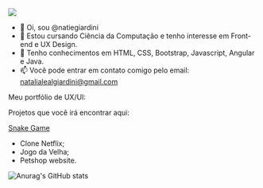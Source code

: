 <img src="https://github.com/natiegiardini/natiegiardini/blob/main/Nat%C3%A1lia.gif">


- 👋 Oi, sou @natiegiardini
- 👀 Estou cursando Ciência da Computação e tenho interesse em Front-end e UX Design.
- 🌱 Tenho conhecimentos em HTML, CSS, Bootstrap, Javascript, Angular e Java.
- 📫 Você pode entrar em contato comigo pelo email: natalialealgiardini@gmail.com

Meu portfólio de UX/UI:

Projetos que você irá encontrar aqui:

<a href="https://github.com/natiegiardini/snake-game"> Snake Game </a>
- Clone Netflix;
- Jogo da Velha;
- Petshop website.

![Anurag's GitHub stats](https://github-readme-stats.vercel.app/api?username=natiegiardini&theme=radical&show_icons=true)

